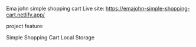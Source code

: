 Ema john simple shopping cart
Live site: https://emajohn-simple-shopping-cart.netlify.app/

project feature:

Simple Shopping Cart
Local Storage
